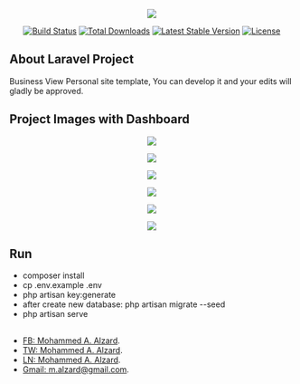 <p align="center"><img src="https://laravel.com/assets/img/components/logo-laravel.svg"></p>

<p align="center">
<a href="https://travis-ci.org/laravel/framework"><img src="https://travis-ci.org/laravel/framework.svg" alt="Build Status"></a>
<a href="https://packagist.org/packages/laravel/framework"><img src="https://poser.pugx.org/laravel/framework/d/total.svg" alt="Total Downloads"></a>
<a href="https://packagist.org/packages/laravel/framework"><img src="https://poser.pugx.org/laravel/framework/v/stable.svg" alt="Latest Stable Version"></a>
<a href="https://packagist.org/packages/laravel/framework"><img src="https://poser.pugx.org/laravel/framework/license.svg" alt="License"></a>
</p>

## About Laravel Project

Business View Personal site template,
You can develop it and your edits will gladly be approved.

## Project Images with Dashboard

<p align="center"><img src="https://raw.githubusercontent.com/MohammedAlzard/Business-View-Personal-site-template/master/public/images/Home.PNG"></p>
<p align="center"><img src="https://raw.githubusercontent.com/MohammedAlzard/Business-View-Personal-site-template/master/public/images/About-Me.PNG"></p>
<p align="center"><img src="https://raw.githubusercontent.com/MohammedAlzard/Business-View-Personal-site-template/master/public/images/Resume.PNG"></p>
<p align="center"><img src="https://raw.githubusercontent.com/MohammedAlzard/Business-View-Personal-site-template/master/public/images/Portfolio.PNG"></p>
<p align="center"><img src="https://raw.githubusercontent.com/MohammedAlzard/Business-View-Personal-site-template/master/public/images/Contact.PNG"></p>
<p align="center"><img src="https://raw.githubusercontent.com/MohammedAlzard/Business-View-Personal-site-template/master/public/images/Dashboard.PNG"></p>

## Run

-   composer install
-   cp .env.example .env
-   php artisan key:generate
-   after create new database: php artisan migrate --seed
-   php artisan serve

##

-   [FB: Mohammed A. Alzard](https://www.facebook.com/malzard96).
-   [TW: Mohammed A. Alzard](https://twitter.com/malzard96).
-   [LN: Mohammed A. Alzard](https://www.linkedin.com/in/mohammedalzard/).
-   [Gmail: m.alzard@gmail.com](mail:m.alzard@gmail.com).
